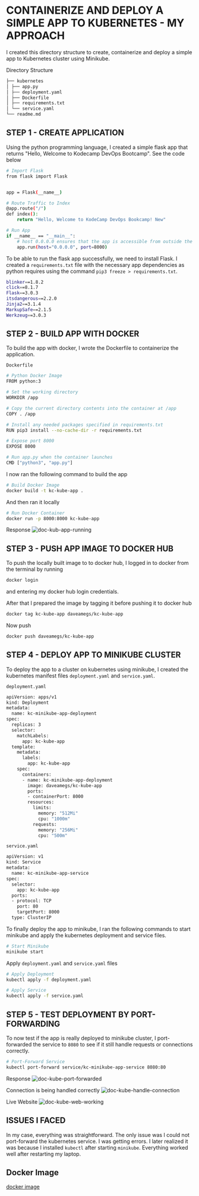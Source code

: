 # CONTAINERIZE AND DEPLOY A SIMPLE APP TO KUBERNETES - MY APPROACH
I created this directory structure to create, containerize and deploy a simple app to Kubernetes cluster using Minikube.

Directory Structure
```bash
├── kubernetes
│ ├── app.py
│ ├── deployment.yaml
│ ├── Dockerfile
│ ├── requirements.txt
│ └── service.yaml
└── readme.md
```

## STEP 1 - CREATE APPLICATION

Using the python programming language, I created a simple flask app that returns "Hello, Welcome to Kodecamp DevOps Bootcamp". See the code below

```bash
# Import Flask
from flask import Flask


app = Flask(__name__)

# Route Traffic to Index
@app.route("/")
def index():
    return "Hello, Welcome to KodeCamp DevOps Bookcamp! New"

# Run App
if __name__ == "__main__":
    # host 0.0.0.0 ensures that the app is accessible from outside the container
    app.run(host="0.0.0.0", port=8000)
```

To be able to run the flask app successfully, we need to install Flask. I created a `requirements.txt` file with the necessary app dependencies as python requires using the command `pip3 freeze > requirements.txt`.

```bash
blinker==1.8.2
click==8.1.7
Flask==3.0.3
itsdangerous==2.2.0
Jinja2==3.1.4
MarkupSafe==2.1.5
Werkzeug==3.0.3

```

## STEP 2 - BUILD APP WITH DOCKER

To build the app with docker, I wrote the Dockerfile to containerize the application.

`Dockerfile`

```bash
# Python Docker Image
FROM python:3

# Set the working directory
WORKDIR /app

# Copy the current directory contents into the container at /app
COPY . /app

# Install any needed packages specified in requirements.txt
RUN pip3 install --no-cache-dir -r requirements.txt

# Expose port 8000
EXPOSE 8000

# Run app.py when the container launches
CMD ["python3", "app.py"]

```

I now ran the following command to build the app

```bash
# Build Docker Image
docker build -t kc-kube-app .
```

And then ran it locally

```bash
# Run Docker Container
docker run -p 8000:8000 kc-kube-app
```
Response
![doc-kub-app-running](https://github.com/user-attachments/assets/44621298-790d-4623-a2c5-942a652bf8f7)

## STEP 3 - PUSH APP IMAGE TO DOCKER HUB

To push the locally built image to to docker hub, I logged in to docker from the terminal by running

```bash
docker login
```

and entering my docker hub login credentials.

After that I prepared the image by tagging it before pushing it to docker hub

```bash
docker tag kc-kube-app daveamegs/kc-kube-app

```

Now push

```bash
docker push daveamegs/kc-kube-app

```

## STEP 4 - DEPLOY APP TO MINIKUBE CLUSTER

To deploy the app to a cluster on kubernetes using minikube, I created the kubernetes manifest files `deployment.yaml` and `service.yaml`.

`deployment.yaml`
```bash
apiVersion: apps/v1
kind: Deployment
metadata:
  name: kc-minikube-app-deployment
spec:
  replicas: 3
  selector:
    matchLabels:
      app: kc-kube-app
  template:
    metadata:
      labels:
        app: kc-kube-app
    spec:
      containers:
      - name: kc-minikube-app-deployment
        image: daveamegs/kc-kube-app
        ports:
        - containerPort: 8000
        resources:
          limits:
            memory: "512Mi"
            cpu: "1000m"
          requests:
            memory: "256Mi"
            cpu: "500m"

```

`service.yaml`
```bash
apiVersion: v1
kind: Service
metadata:
  name: kc-minikube-app-service
spec:
  selector:
    app: kc-kube-app
  ports:
  - protocol: TCP
    port: 80
    targetPort: 8000
  type: ClusterIP

```

To finally deploy the app to minikube, I ran the following commands to start minikube and apply the kubernetes deployment and service files.
```bash
# Start Minikube
minikube start

```

Apply `deployment.yaml` and `service.yaml` files
```bash
# Apply Deployment
kubectl apply -f deployment.yaml

# Apply Service
kubectl apply -f service.yaml

```

## STEP 5 - TEST DEPLOYMENT BY PORT-FORWARDING
To now test if the app is really deployed to minikube cluster, I port-forwarded the service to `8080` to see if it still handle requests or connections correctly.
```bash
# Port-Forward Service
kubectl port-forward service/kc-minikube-app-service 8080:80

```
Response
![doc-kube-port-forwarded](https://github.com/user-attachments/assets/c6e38654-47f3-4e73-9e70-3afc58135b7f)

Connection is being handled correctly
![doc-kube-handle-connection](https://github.com/user-attachments/assets/8a28f7a3-87c0-48f8-b51a-6cb88a920b1f)

Live Website 
![doc-kube-web-working](https://github.com/user-attachments/assets/f88c6acf-fa2d-4abd-a271-9e6c5f0f594c)

## ISSUES I FACED
In my case, everything was straightforward. The only issue was I could not port-forward the kubernetes service. I was getting errors. I later realized it was because I installed `kubectl` after starting `minikube`. Everything worked well after restarting my laptop.

## Docker Image
[docker image](https://hub.docker.com/r/daveamegs/kc-kube-app)
